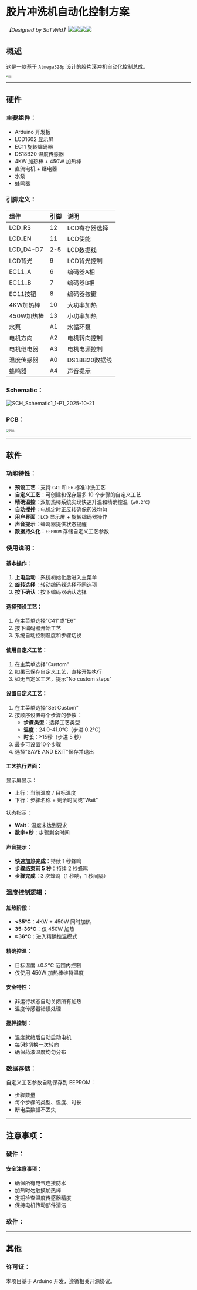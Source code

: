 # 胶片冲洗机自动化控制方案

###### 【Designed by SoTWild】[![](https://img.shields.io/badge/My%20Website-Quillset.com-brightgreen.svg)](https://Quillset.com)![](https://img.shields.io/badge/Licence-GNU-blue)![](https://img.shields.io/badge/Version-2.0-red)![](https://img.shields.io/badge/Language-C%2FC%2B%2B-blueviolet)

## 概述

这是一款基于 `Atmega328p` 设计的胶片滚冲机自动化控制总成。

<img src=".\Images\成品.jpg" alt="成品" style="zoom:33%;" />

------

## 硬件

### 主要组件：

- Arduino 开发板
- LCD1602 显示屏
- EC11 旋转编码器
- DS18B20 温度传感器
- 4KW 加热棒 + 450W 加热棒
- 直流电机 + 继电器
- 水泵
- 蜂鸣器

### 引脚定义：

| 组件       | 引脚 | 说明          |
| :--------- | :--- | :------------ |
| LCD_RS     | 12   | LCD寄存器选择 |
| LCD_EN     | 11   | LCD使能       |
| LCD_D4-D7  | 2-5  | LCD数据线     |
| LCD背光    | 9    | LCD背光控制   |
| EC11_A     | 6    | 编码器A相     |
| EC11_B     | 7    | 编码器B相     |
| EC11按钮   | 8    | 编码器按键    |
| 4KW加热棒  | 10   | 大功率加热    |
| 450W加热棒 | 13   | 小功率加热    |
| 水泵       | A1   | 水循环泵      |
| 电机方向   | A2   | 电机转向控制  |
| 电机继电器 | A3   | 电机电源控制  |
| 温度传感器 | A0   | DS18B20数据线 |
| 蜂鸣器     | A4   | 声音提示      |

### Schematic：

<img src=".\Images\SCH_Schematic1_1-P1_2025-10-21.png" alt="SCH_Schematic1_1-P1_2025-10-21" style="zoom:100%;" />

### PCB：

<img src=".\Images\PCB.png" alt="PCB" style="zoom:50%;" />

------

## 软件

### 功能特性：

- **预设工艺**：支持 `C41` 和 `E6` 标准冲洗工艺
- **自定义工艺**：可创建和保存最多 10 个步骤的自定义工艺
- **精确温控**：双加热棒系统实现快速升温和精确控温（`±0.2℃`）
- **自动搅拌**：电机定时正反转确保药液均匀
- **用户界面**：`LCD` 显示屏 + 旋转编码器操作
- **声音提示**：蜂鸣器提供状态提醒
- **数据持久化**：`EEPROM` 存储自定义工艺参数

### 使用说明：

#### 基本操作：

1. **上电启动**：系统初始化后进入主菜单
2. **旋转选择**：转动编码器选择不同选项
3. **按下确认**：按下编码器确认选择

#### 选择预设工艺：

1. 在主菜单选择"C41"或"E6"
2. 按下编码器开始工艺
3. 系统自动控制温度和步骤切换

#### 使用自定义工艺：

1. 在主菜单选择"Custom"
2. 如果已保存自定义工艺，直接开始执行
3. 如无自定义工艺，提示"No custom steps"

#### 设置自定义工艺：

1. 在主菜单选择"Set Custom"
2. 按顺序设置每个步骤的参数：
   - **步骤类型**：选择工艺类型
   - **温度**：24.0-41.0℃（步进 0.2℃）
   - **时长**：≥15秒（步进 5 秒）
3. 最多可设置10个步骤
4. 选择"SAVE AND EXIT"保存并退出

#### 工艺执行界面：

显示屏显示：

- 上行：当前温度 / 目标温度
- 下行：步骤名称 + 剩余时间或"Wait"

状态指示：

- **Wait**：温度未达到要求
- **数字+秒**：步骤剩余时间

#### 声音提示：

- **快速加热完成**：持续 1 秒蜂鸣
- **步骤结束前 5 秒**：持续 2 秒蜂鸣
- **步骤完成**：3 次蜂鸣（1 秒响，1 秒间隔）

### 温度控制逻辑：

#### 加热阶段：

- **<35℃**：4KW + 450W 同时加热
- **35-36℃**：仅 450W 加热
- **≥36℃**：进入精确控温模式

#### 精确控温：

- 目标温度 ±0.2℃ 范围内控制
- 仅使用 450W 加热棒维持温度

#### 安全特性：

- 非运行状态自动关闭所有加热
- 温度传感器错误处理

#### 搅拌控制：

- 温度就绪后自动启动电机
- 每5秒切换一次转向
- 确保药液温度均匀分布

### 数据存储：

自定义工艺参数自动保存到 EEPROM：

- 步骤数量
- 每个步骤的类型、温度、时长
- 断电后数据不丢失

------

## 注意事项：

### 硬件：

#### 安全注意事项：

- 确保所有电气连接防水
- 加热时勿触摸加热棒
- 定期检查温度传感器精度
- 保持电机传动部件清洁

### 软件：



------

## 其他

### 许可证：

本项目基于 Arduino 开发，遵循相关开源协议。
